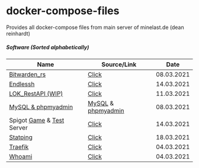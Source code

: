 # docker-compose-files
Provides all docker-compose files from main server of minelast.de (dean reinhardt)


##### Software (Sorted alphabetically)

Name | Source/Link | Date
------------ | ------------- | -------------
[Bitwarden_rs](https://github.com/deanomus/docker-compose-files/tree/main/bitwarden) | [Click](https://github.com/dani-garcia/bitwarden_rs) | 08.03.2021
[Endlessh](https://github.com/deanomus/docker-compose-files/tree/main/endlessh) | [Click](https://hub.docker.com/r/harshavardhanj/endlessh) | 14.03.2021
[LOK_RestAPI (WIP)](https://github.com/deanomus/docker-compose-files/tree/main/LOK_RestAPI) | [Click](https://github.com/Laufen-oder-Kaufen/LOK_RestAPI) | 11.03.2021
[MySQL & phpmyadmin](https://github.com/deanomus/docker-compose-files/tree/main/mysql_phpmyadmin) | [MySQL](https://hub.docker.com/_/mysql) & [phpmyadmin](https://hub.docker.com/r/phpmyadmin/phpmyadmin/) | 08.03.2021
Spigot [Game](https://github.com/deanomus/docker-compose-files/tree/main/spigotserver/gameserver) & [Test](https://github.com/deanomus/docker-compose-files/tree/main/spigotserver/testserver) Server| [Click](https://hub.docker.com/r/itzg/minecraft-server) | 14.03.2021
[Statping](https://github.com/deanomus/docker-compose-files/tree/main/statping) | [Click](https://hub.docker.com/r/hunterlong/statping) | 18.03.2021
[Traefik](https://github.com/deanomus/docker-compose-files/tree/main/traefik) | [Click](https://doc.traefik.io/traefik/) | 04.03.2021
[Whoami](https://github.com/deanomus/docker-compose-files/tree/main/whoami) | [Click](https://hub.docker.com/r/containous/whoami) | 04.03.2021

